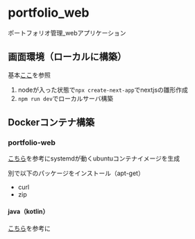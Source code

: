 # portfolio_web
ポートフォリオ管理_webアプリケーション

## 画面環境（ローカルに構築）
基本[ここ](https://chat.openai.com/c/f55add5a-b7c9-4a2b-820e-58914193a0bd)を参照

1. nodeが入った状態で`npx create-next-app`でnextjsの雛形作成
2. `npm run dev`でローカルサーバ構築


## Dockerコンテナ構築
### portfolio-web

[こちら](https://qiita.com/yuito723/items/84e7fd31582c807b9e2d)を参考にsystemdが動くubuntuコンテナイメージを生成

別で以下のパッケージをインストール（apt-get）
- curl
- zip

#### java（kotlin）
[こちら](https://qiita.com/otokichi3/items/6132ecaa066066bc1602)を参考に
